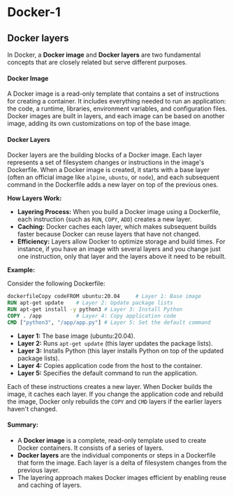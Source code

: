# Docker-1

## **Docker layers**

In Docker, a **Docker image** and **Docker layers** are two fundamental concepts that are closely related but serve different purposes.

#### Docker Image

A Docker image is a read-only template that contains a set of instructions for creating a container. It includes everything needed to run an application: the code, a runtime, libraries, environment variables, and configuration files. Docker images are built in layers, and each image can be based on another image, adding its own customizations on top of the base image.

#### Docker Layers

Docker layers are the building blocks of a Docker image. Each layer represents a set of filesystem changes or instructions in the image's Dockerfile. When a Docker image is created, it starts with a base layer (often an official image like `alpine`, `ubuntu`, or `node`), and each subsequent command in the Dockerfile adds a new layer on top of the previous ones.

**How Layers Work:**

* **Layering Process:** When you build a Docker image using a Dockerfile, each instruction (such as `RUN`, `COPY`, `ADD`) creates a new layer.
* **Caching:** Docker caches each layer, which makes subsequent builds faster because Docker can reuse layers that have not changed.
* **Efficiency:** Layers allow Docker to optimize storage and build times. For instance, if you have an image with several layers and you change just one instruction, only that layer and the layers above it need to be rebuilt.

**Example:**

Consider the following Dockerfile:

```dockerfile
dockerfileCopy codeFROM ubuntu:20.04     # Layer 1: Base image
RUN apt-get update    # Layer 2: Update package lists
RUN apt-get install -y python3 # Layer 3: Install Python
COPY . /app           # Layer 4: Copy application code
CMD ["python3", "/app/app.py"] # Layer 5: Set the default command
```

* **Layer 1:** The base image (ubuntu:20.04).
* **Layer 2:** Runs `apt-get update` (this layer updates the package lists).
* **Layer 3:** Installs Python (this layer installs Python on top of the updated package lists).
* **Layer 4:** Copies application code from the host to the container.
* **Layer 5:** Specifies the default command to run the application.

Each of these instructions creates a new layer. When Docker builds the image, it caches each layer. If you change the application code and rebuild the image, Docker only rebuilds the `COPY` and `CMD` layers if the earlier layers haven't changed.

#### Summary:

* A **Docker image** is a complete, read-only template used to create Docker containers. It consists of a series of layers.
* **Docker layers** are the individual components or steps in a Dockerfile that form the image. Each layer is a delta of filesystem changes from the previous layer.
* The layering approach makes Docker images efficient by enabling reuse and caching of layers.
